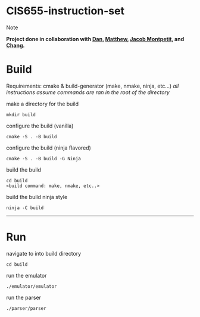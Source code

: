# CIS655-instruction-set

>[!NOTE]
>**Project done in collaboration with [Dan](https://github.com/radioxeth), [Matthew](https://github.com/how2useGit), [Jacob Montpetit](https://github.com/vikingfacer), and [Chang](https://github.com/ahamburglar).** <br>

# Build
Requirements: cmake & build-generator (make, nmake, ninja, etc...)
_all instructions assume commands are ran in the root of the directory_

make a directory for the build
```
mkdir build
```

configure the build (vanilla)
```
cmake -S . -B build
```

configure the build (ninja flavored)
```
cmake -S . -B build -G Ninja
```

build the build
```
cd build
<build command: make, nmake, etc..>
```

build the build ninja style
```
ninja -C build
```

---

# Run
navigate to into build directory
```
cd build
```
run the emulator
```
./emulator/emulator
```
run the parser
```
./parser/parser
```
